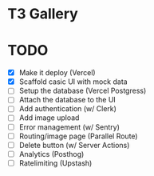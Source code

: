 # T3 Gallery

# TODO

- [x] Make it deploy (Vercel)
- [x] Scaffold casic UI with mock data
- [ ] Setup the database (Vercel Postgress)
- [ ] Attach the database to the UI
- [ ] Add authentication (w/ Clerk)
- [ ] Add image upload
- [ ] Error management (w/ Sentry)
- [ ] Routing/image page (Parallel Route)
- [ ] Delete button (w/ Server Actions)
- [ ] Analytics (Posthog)
- [ ] Ratelimiting (Upstash)
